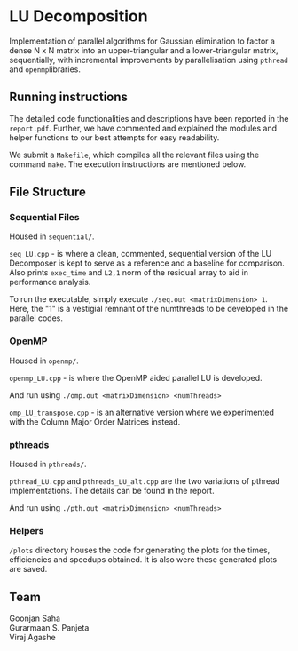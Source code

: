 # LU Decomposition

Implementation of parallel algorithms for Gaussian elimination to factor a dense N x N matrix into an upper-triangular and a lower-triangular matrix, sequentially, with incremental improvements by parallelisation  using `pthread` and `openmp`libraries. 

## Running instructions

The detailed code functionalities and descriptions have been reported in the `report.pdf`. Further, we have commented and explained the modules and helper functions to our best attempts for easy readability.

We submit a `Makefile`, which compiles all the relevant files using the command `make`. The execution instructions are mentioned below. 

## File Structure

### Sequential Files

Housed in `sequential/`.

`seq_LU.cpp` - is where a clean, commented, sequential version of the LU Decomposer is kept to serve as a reference and a baseline for comparison. Also prints `exec_time` and  `L2,1` norm of the residual array to aid in performance analysis.

To run the executable, simply execute `./seq.out <matrixDimension> 1`. Here, the "1" is a vestigial remnant of the numthreads to be developed in the parallel codes.

### OpenMP

Housed in `openmp/`.

`openmp_LU.cpp` - is where the OpenMP aided parallel LU is developed.

And run using `./omp.out <matrixDimension> <numThreads>`

`omp_LU_transpose.cpp` - is an alternative version where we experimented with the Column Major Order Matrices instead.

### pthreads


Housed in `pthreads/`.

`pthread_LU.cpp` and `pthreads_LU_alt.cpp` are the two variations of pthread implementations. The details can be found in the report.

And run using `./pth.out <matrixDimension> <numThreads>`


### Helpers

`/plots` directory houses the code for generating the plots for the times, efficiencies and speedups obtained. It is also were these generated plots are saved.


## Team

Goonjan Saha         
Gurarmaan S. Panjeta <br>
Viraj Agashe <br>
